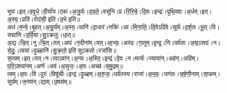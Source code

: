 

  
भूयः॑।इत्।व॒वृ॒धे॒।वी॒र्या॑य।एकः॑।अ॒जु॒र्यः।द॒य॒ते॒।वसू॑नि।प्र।रि॒रि॒चे॒।दि॒वः।इन्द्रः॑।पृ॒थि॒व्याः।अ॒र्धम्।इत्।अ॒स्य॒।प्रति॑।रोद॑सी॒ इति॑।उ॒भे इति॑॥  
अध॑।म॒न्ये॒।बृ॒हत्।अ॒सु॒र्य॑म्।अ॒स्य॒।यानि॑।दा॒धार॑।नकिः॑।आ।मि॒ना॒ति॒।दि॒वेऽदि॑वे।सूर्यः॑।द॒र्श॒तः।भू॒त्।वि।सद्मा॑नि।उ॒र्वि॒या।सु॒ऽक्रतुः॑।धा॒त्॥  
अ॒द्य।चि॒त्।नु।चि॒त्।तत्।अपः॑।न॒दीना॑म्।यत्।आ॒भ्यः॒।अर॑दः।गा॒तुम्।इ॒न्द्र॒।नि।पर्व॑ताः।अ॒द्म॒ऽसदः॑।न।से॒दुः॒।त्वया॑।दृ॒ळ्हानि॑।सु॒क्र॒तो॒ इति॑ सुऽक्रतो।रजां॑सि॥  
स॒त्यम्।इत्।तत्।न।त्वाऽवा॑न्।अ॒न्यः।अ॒स्ति॒।इन्द्र॑।दे॒वः।न।मर्त्यः॑।ज्याया॑न्।अह॑न्।अहि॑म्।प॒रि॒ऽशया॑नम्।अर्णः॑।अव॑।अ॒सृ॒जः॒।अ॒पः।अच्छ॑।स॒मु॒द्रम्॥  
त्वम्।अ॒पः।वि।दुरः॑।विषू॑चीः।इन्द्र॑।दृ॒ळ्हम्।अ॒रु॒जः॒।पर्व॑तस्य।राजा॑।अ॒भ॒वः॒।जग॑तः।च॒र्ष॒णी॒नाम्।सा॒कम्।सूर्य॑म्।ज॒नय॑न्।द्याम्।उ॒षस॑म्॥  
